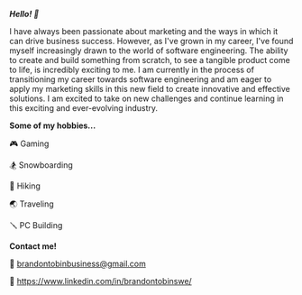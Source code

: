 ***Hello! 👋***

I have always been passionate about marketing and the ways in which it can drive business success. However, as I've grown in my career, I've found myself increasingly drawn to the world of software engineering. The ability to create and build something from scratch, to see a tangible product come to life, is incredibly exciting to me. I am currently in the process of transitioning my career towards software engineering and am eager to apply my marketing skills in this new field to create innovative and effective solutions. I am excited to take on new challenges and continue learning in this exciting and ever-evolving industry.

**Some of my hobbies...**

🎮 Gaming

🏂 Snowboarding

🥾 Hiking

🌏 Traveling

🪛 PC Building

**Contact me!**

📧 brandontobinbusiness@gmail.com

📌 https://www.linkedin.com/in/brandontobinswe/
